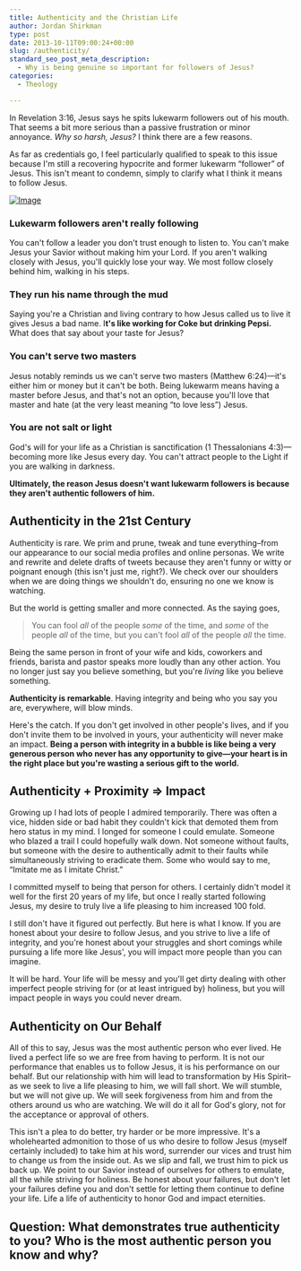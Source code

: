 ```yaml
---
title: Authenticity and the Christian Life
author: Jordan Shirkman
type: post
date: 2013-10-11T09:00:24+00:00
slug: /authenticity/
standard_seo_post_meta_description:
  - Why is being genuine so important for followers of Jesus?
categories:
  - Theology

---
```

In Revelation 3:16, Jesus says he spits lukewarm followers out of his mouth. That seems a bit more serious than a passive frustration or minor annoyance. _Why so harsh, Jesus?_ I think there are a few reasons.

As far as credentials go, I feel particularly qualified to speak to this issue because I'm still a recovering hypocrite and former lukewarm “follower” of Jesus. This isn't meant to condemn, simply to clarify what I think it means to follow Jesus.

[![Image](/images/AUTHENTICITY.jpeg)](https://jshirk.com/blog/authenticity)

### Lukewarm followers aren't really following

You can't follow a leader you don't trust enough to listen to. You can't make Jesus your Savior without making him your Lord. If you aren't walking closely with Jesus, you'll quickly lose your way. We most follow closely behind him, walking in his steps.

### They run his name through the mud

Saying you're a Christian and living contrary to how Jesus called us to live it gives Jesus a bad name. I**t's like working for Coke but drinking Pepsi.** What does that say about your taste for Jesus?<!--more-->

### You can't serve two masters

Jesus notably reminds us we can't serve two masters (Matthew 6:24)—it's either him or money but it can't be both. Being lukewarm means having a master before Jesus, and that's not an option, because you'll love that master and hate (at the very least meaning &#8220;to love less&#8221;) Jesus.

### You are not salt or light

God's will for your life as a Christian is sanctification (1 Thessalonians 4:3)—becoming more like Jesus every day. You can't attract people to the Light if you are walking in darkness.

**Ultimately, the reason Jesus doesn't want lukewarm followers is because they aren't authentic followers of him.**

## Authenticity in the 21st Century

Authenticity is rare. We prim and prune, tweak and tune everything–from our appearance to our social media profiles and online personas. We write and rewrite and delete drafts of tweets because they aren't funny or witty or poignant enough (this isn't just me, right?). We check over our shoulders when we are doing things we shouldn't do, ensuring no one we know is watching.

But the world is getting smaller and more connected. As the saying goes,

> You can fool _all_ of the people _some_ of the time, and _some_ of the people _all_ of the time, but you can't fool _all_ of the people _all_ the time.

Being the same person in front of your wife and kids, coworkers and friends, barista and pastor speaks more loudly than any other action. You no longer just say you believe something, but you're _living_ like you believe something.

**Authenticity is remarkable**. Having integrity and being who you say you are, everywhere, will blow minds.

Here's the catch. If you don't get involved in other people's lives, and if you don't invite them to be involved in yours, your authenticity will never make an impact. **Being a person with integrity in a bubble is like being a very generous person who never has any opportunity to give—your heart is in the right place but you're wasting a serious gift to the world.**

## Authenticity + Proximity => Impact

Growing up I had lots of people I admired temporarily. There was often a vice, hidden side or bad habit they couldn't kick that demoted them from hero status in my mind. I longed for someone I could emulate. Someone who blazed a trail I could hopefully walk down. Not someone without faults, but someone with the desire to authentically admit to their faults while simultaneously striving to eradicate them. Some who would say to me, &#8220;Imitate me as I imitate Christ.&#8221;

I committed myself to being that person for others. I certainly didn't model it well for the first 20 years of my life, but once I really started following Jesus, my desire to truly live a life pleasing to him increased 100 fold.

I still don't have it figured out perfectly. But here is what I know. If you are honest about your desire to follow Jesus, and you strive to live a life of integrity, and you're honest about your struggles and short comings while pursuing a life more like Jesus', you will impact more people than you can imagine.

It will be hard. Your life will be messy and you'll get dirty dealing with other imperfect people striving for (or at least intrigued by) holiness, but you will impact people in ways you could never dream.

## Authenticity on Our Behalf

All of this to say, Jesus was the most authentic person who ever lived. He lived a perfect life so we are free from having to perform. It is not our performance that enables us to follow Jesus, it is his performance on our behalf. But our relationship with him will lead to transformation by His Spirit–as we seek to live a life pleasing to him, we will fall short. We will stumble, but we will not give up. We will seek forgiveness from him and from the others around us who are watching. We will do it all for God's glory, not for the acceptance or approval of others.

This isn't a plea to do better, try harder or be more impressive. It's a wholehearted admonition to those of us who desire to follow Jesus (myself certainly included) to take him at his word, surrender our vices and trust him to change us from the inside out. As we slip and fall, we trust him to pick us back up. We point to our Savior instead of ourselves for others to emulate, all the while striving for holiness. Be honest about your failures, but don't let your failures define you and don't settle for letting them continue to define your life. Life a life of authenticity to honor God and impact eternities.

## Question: What demonstrates true authenticity to you? Who is the most authentic person you know and why?
